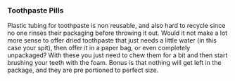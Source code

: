 ### Toothpaste Pills

Plastic tubing for toothpaste is non reusable, and also hard to recycle since no one rinses their packaging before throwing it out. Would it not make a lot more sense to offer dried toothpaste that just needs a little water (in this case your spit), then offer it in a paper bag, or even completely unpackaged? With these you just need to chew them for a bit and then start brushing your teeth with the foam. Bonus is that nothing will get left in the package, and they are pre portioned to perfect size.